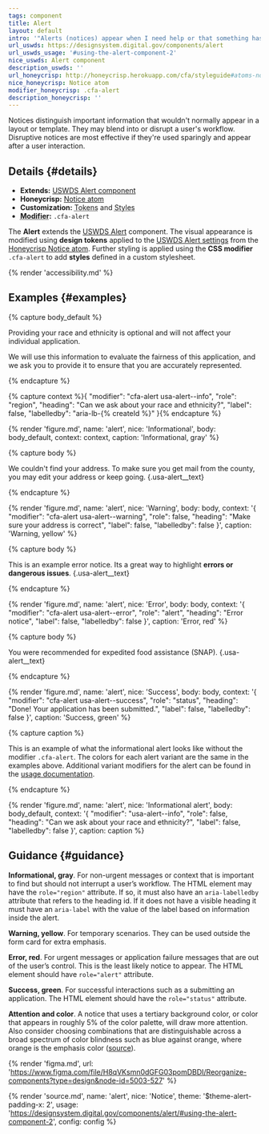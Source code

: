 ```yaml
---
tags: component
title: Alert
layout: default
intro: '"Alerts (notices) appear when I need help or that something has changed... it may be time-sensitive."'
url_uswds: https://designsystem.digital.gov/components/alert
url_uswds_usage: '#using-the-alert-component-2'
nice_uswds: Alert component
description_uswds: ''
url_honeycrisp: http://honeycrisp.herokuapp.com/cfa/styleguide#atoms-notices
nice_honeycrisp: Notice atom
modifier_honeycrisp: .cfa-alert
description_honeycrisp: ''
---
```


Notices distinguish important information that wouldn't normally appear in a layout or template. They may blend into or disrupt a user's workflow. Disruptive notices are most effective if they're used sparingly and appear after a user interaction.

## Details {#details}

<ul class="usa-content-list">
  <li><strong>Extends:</strong> <a href="https://designsystem.digital.gov/components/alert/" target="_blank" rel="noopener nofollow" class="usa-link--external">USWDS Alert component</a></li>
  <li><strong>Honeycrisp:</strong> <a href="http://honeycrisp.herokuapp.com/cfa/styleguide#atoms-notices" target="_blank" rel="noopener nofollow" class="usa-link--external">Notice atom</a></li>
  <li><strong>Customization:</strong> <abbr title="{{ dictionary.tokens }}">Tokens</abbr> and <abbr title="{{ dictionary.styles }}">Styles</abbr></li>
  <li><strong><abbr title="{{ dictionary.modifier }}">Modifier</abbr>:</strong> <code>.cfa-alert</code></li>
</ul>

The **Alert** extends the <a href="https://designsystem.digital.gov/components/alert/" target="_blank" rel="noopener nofollow" class="usa-link--external">USWDS Alert</a> component. The visual appearance is modified using **design tokens** applied to the <a href="https://designsystem.digital.gov/components/alert/#using-the-alert-component-2" target="_blank" rel="noopener nofollow" class="usa-link--external">USWDS Alert settings</a> from the <a href="http://honeycrisp.herokuapp.com/cfa/styleguide#atoms-notices" target="_blank" rel="noopener nofollow" class="usa-link--external">Honeycrisp Notice atom</a>. Further styling is applied using the **CSS modifier** `.cfa-alert` to add **styles** defined in a custom stylesheet.

<!-- ACCESSIBILITY -->

{% render 'accessibility.md' %}

## Examples {#examples}

{% capture body_default %}

Providing your race and ethnicity is optional and will not affect your individual application.

We will use this information to evaluate the fairness of this application, and we ask you to provide it to ensure that you are accurately represented.

{% endcapture %}

{% capture context %}{
  "modifier": "cfa-alert usa-alert--info",
  "role": "region",
  "heading": "Can we ask about your race and ethnicity?",
  "label": false,
  "labelledby": "aria-lb-{% createId %}"
}{% endcapture %}

{% render 'figure.md', name: 'alert', nice: 'Informational', body: body_default, context: context, caption: 'Informational, gray' %}

{% capture body %}

We couldn't find your address. To make sure you get mail from the county, you may edit your address or keep going. {.usa-alert__text}

{% endcapture %}

{% render 'figure.md', name: 'alert', nice: 'Warning', body: body, context: '{
  "modifier": "cfa-alert usa-alert--warning",
  "role": false,
  "heading": "Make sure your address is correct",
  "label": false,
  "labelledby": false
}', caption: 'Warning, yellow' %}

{% capture body %}

This is an example error notice. Its a great way to highlight **errors or dangerous issues**. {.usa-alert__text}

{% endcapture %}

{% render 'figure.md', name: 'alert', nice: 'Error', body: body, context: '{
  "modifier": "cfa-alert usa-alert--error",
  "role": "alert",
  "heading": "Error notice",
  "label": false,
  "labelledby": false
}', caption: 'Error, red' %}

{% capture body %}

You were recommended for expedited food assistance (SNAP). {.usa-alert__text}

{% endcapture %}

{% render 'figure.md', name: 'alert', nice: 'Success', body: body, context: '{
  "modifier": "cfa-alert usa-alert--success",
  "role": "status",
  "heading": "Done! Your application has been submitted.",
  "label": false,
  "labelledby": false
}', caption: 'Success, green' %}

{% capture caption %}

This is an example of what the informational alert looks like without the modifier <code>.cfa-alert</code>. The colors for each alert variant are the same in the examples above. Additional variant modifiers for the alert can be found in the <a href="https://designsystem.digital.gov/components/alert/#using-the-alert-component-2" target="_blank" rel="noopener nofollow" class="usa-link--external">usage documentation</a>.

{% endcapture %}

{% render 'figure.md', name: 'alert', nice: 'Informational alert', body: body_default, context: '{
  "modifier": "usa-alert--info",
  "role": false,
  "heading": "Can we ask about your race and ethnicity?",
  "label": false,
  "labelledby": false
}', caption: caption %}

## Guidance {#guidance}

**Informational, gray**. For non-urgent messages or context that is important to find but should not interrupt a user’s workflow. The HTML element may have the `role="region"` attribute. If so, it must also have an `aria-labelledby` attribute that refers to the heading id. If it does not have a visible heading it must have an `aria-label` with the value of the label based on information inside the alert.

**Warning, yellow**. For temporary scenarios. They can be used outside the form card for extra emphasis.

**Error, red**. For urgent messages or application failure messages that are out of the user’s control. This is the least likely notice to appear. The HTML element should have `role="alert"` attribute.

**Success, green**. For successful interactions such as a submitting an application. The HTML element should have the `role="status"` attribute.

**Attention and color**. A notice that uses a tertiary background color, or color that appears in roughly 5% of the color palette, will draw more attention. Also consider choosing combinations that are distinguishable across a broad spectrum of color blindness such as blue against orange, where orange is the emphasis color (<a href="https://www.tableau.com/blog/examining-data-viz-rules-dont-use-red-green-together" target="_blank" rel="noopener nofollow" class="usa-link--external">source</a>).

<!-- DESIGN -->

{% render 'figma.md', url: 'https://www.figma.com/file/H8qVKsmn0dGFG03pomDBDI/Reorganize-components?type=design&node-id=5003-527' %}

<!-- SOURCE -->

{% render 'source.md', name: 'alert', nice: 'Notice', theme: '$theme-alert-padding-x: 2', usage: 'https://designsystem.digital.gov/components/alert/#using-the-alert-component-2', config: config %}
